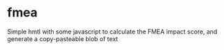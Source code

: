 # fmea
Simple hmtl with some javascript to calculate the FMEA impact score, and generate a copy-pasteable blob of text
